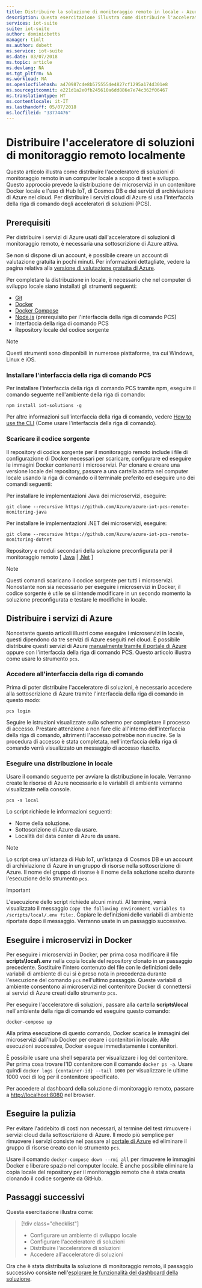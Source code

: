 ```yaml
---
title: Distribuire la soluzione di monitoraggio remoto in locale - Azure | Microsoft Docs
description: Questa esercitazione illustra come distribuire l'acceleratore di soluzioni di monitoraggio remoto in un computer locale a scopo di test e sviluppo.
services: iot-suite
suite: iot-suite
author: dominicbetts
manager: timlt
ms.author: dobett
ms.service: iot-suite
ms.date: 03/07/2018
ms.topic: article
ms.devlang: NA
ms.tgt_pltfrm: NA
ms.workload: NA
ms.openlocfilehash: a470987c4e8b5755554e4827cf1295a174d301e8
ms.sourcegitcommit: e221d1a2e0fb245610a6dd886e7e74c362f06467
ms.translationtype: HT
ms.contentlocale: it-IT
ms.lasthandoff: 05/07/2018
ms.locfileid: "33774476"
---
```

# <a name="deploy-the-remote-monitoring-solution-accelerator-locally"></a>Distribuire l'acceleratore di soluzioni di monitoraggio remoto localmente

Questo articolo illustra come distribuire l'acceleratore di soluzioni di monitoraggio remoto in un computer locale a scopo di test e sviluppo. Questo approccio prevede la distribuzione dei microservizi in un contenitore Docker locale e l'uso di Hub IoT, di Cosmos DB e dei servizi di archiviazione di Azure nel cloud. Per distribuire i servizi cloud di Azure si usa l'interfaccia della riga di comando degli acceleratori di soluzioni (PCS).

## <a name="prerequisites"></a>Prerequisiti

Per distribuire i servizi di Azure usati dall'acceleratore di soluzioni di monitoraggio remoto, è necessaria una sottoscrizione di Azure attiva.

Se non si dispone di un account, è possibile creare un account di valutazione gratuita in pochi minuti. Per informazioni dettagliate, vedere la pagina relativa alla [versione di valutazione gratuita di Azure](http://azure.microsoft.com/pricing/free-trial/).

Per completare la distribuzione in locale, è necessario che nel computer di sviluppo locale siano installati gli strumenti seguenti:

* [Git](https://git-scm.com/)
* [Docker](https://www.docker.com)
* [Docker Compose](https://docs.docker.com/compose/install/)
* [Node.js](https://nodejs.org/) (prerequisito per l'interfaccia della riga di comando PCS)
* Interfaccia della riga di comando PCS
* Repository locale del codice sorgente

> [!NOTE]
> Questi strumenti sono disponibili in numerose piattaforme, tra cui Windows, Linux e iOS.

### <a name="install-the-pcs-cli"></a>Installare l'interfaccia della riga di comando PCS

Per installare l'interfaccia della riga di comando PCS tramite npm, eseguire il comando seguente nell'ambiente della riga di comando:

```cmd/sh
npm install iot-solutions -g
```

Per altre informazioni sull'interfaccia della riga di comando, vedere [How to use the CLI](https://github.com/Azure/pcs-cli/blob/master/README.md) (Come usare l'interfaccia della riga di comando).

### <a name="download-the-source-code"></a>Scaricare il codice sorgente

 Il repository di codice sorgente per il monitoraggio remoto include i file di configurazione di Docker necessari per scaricare, configurare ed eseguire le immagini Docker contenenti i microservizi. Per clonare e creare una versione locale del repository, passare a una cartella adatta nel computer locale usando la riga di comando o il terminale preferito ed eseguire uno dei comandi seguenti:

Per installare le implementazioni Java dei microservizi, eseguire:

```cmd/sh
git clone --recursive https://github.com/Azure/azure-iot-pcs-remote-monitoring-java
```

Per installare le implementazioni .NET dei microservizi, eseguire:

```cmd\sh
git clone --recursive https://github.com/Azure/azure-iot-pcs-remote-monitoring-dotnet
```

Repository e moduli secondari della soluzione preconfigurata per il monitoraggio remoto [ [Java](https://github.com/Azure/azure-iot-pcs-remote-monitoring-java) | [.Net](https://github.com/Azure/azure-iot-pcs-remote-monitoring-dotnet) ]

> [!NOTE]
> Questi comandi scaricano il codice sorgente per tutti i microservizi. Nonostante non sia necessario per eseguire i microservizi in Docker, il codice sorgente è utile se si intende modificare in un secondo momento la soluzione preconfigurata e testare le modifiche in locale.

## <a name="deploy-the-azure-services"></a>Distribuire i servizi di Azure

Nonostante questo articoli illustri come eseguire i microservizi in locale, questi dipendono da tre servizi di Azure eseguiti nel cloud. È possibile distribuire questi servizi di Azure [manualmente tramite il portale di Azure](https://github.com/Azure/azure-iot-pcs-remote-monitoring-dotnet/wiki/Manual-steps-to-create-azure-resources-for-local-setup) oppure con l'interfaccia della riga di comando PCS. Questo articolo illustra come usare lo strumento `pcs`.

### <a name="sign-in-to-the-cli"></a>Accedere all'interfaccia della riga di comando

Prima di poter distribuire l'acceleratore di soluzioni, è necessario accedere alla sottoscrizione di Azure tramite l'interfaccia della riga di comando in questo modo:

```cmd/sh
pcs login
```

Seguire le istruzioni visualizzate sullo schermo per completare il processo di accesso. Prestare attenzione a non fare clic all'interno dell'interfaccia della riga di comando, altrimenti l'accesso potrebbe non riuscire. Se la procedura di accesso è stata completata, nell'interfaccia della riga di comando verrà visualizzato un messaggio di accesso riuscito. 

### <a name="run-a-local-deployment"></a>Eseguire una distribuzione in locale

Usare il comando seguente per avviare la distribuzione in locale. Verranno create le risorse di Azure necessarie e le variabili di ambiente verranno visualizzate nella console. 

```cmd/pcs
pcs -s local
```

Lo script richiede le informazioni seguenti:

* Nome della soluzione.
* Sottoscrizione di Azure da usare.
* Località del data center di Azure da usare.

> [!NOTE]
> Lo script crea un'istanza di Hub IoT, un'istanza di Cosmos DB e un account di archiviazione di Azure in un gruppo di risorse nella sottoscrizione di Azure. Il nome del gruppo di risorse è il nome della soluzione scelto durante l'esecuzione dello strumento `pcs`. 

> [!IMPORTANT]
> L'esecuzione dello script richiede alcuni minuti. Al termine, verrà visualizzato il messaggio `Copy the following environment variables to /scripts/local/.env file:`. Copiare le definizioni delle variabili di ambiente riportate dopo il messaggio. Verranno usate in un passaggio successivo.

## <a name="run-the-microservices-in-docker"></a>Eseguire i microservizi in Docker

Per eseguire i microservizi in Docker, per prima cosa modificare il file **scripts\\local\\.env** nella copia locale del repository clonato in un passaggio precedente. Sostituire l'intero contenuto del file con le definizioni delle variabili di ambiente di cui si è preso nota in precedenza durante l'esecuzione del comando `pcs` nell'ultimo passaggio. Queste variabili di ambiente consentono ai microservizi nel contenitore Docker di connettersi ai servizi di Azure creati dallo strumento `pcs`.

Per eseguire l'acceleratore di soluzioni, passare alla cartella **scripts\local** nell'ambiente della riga di comando ed eseguire questo comando:

```cmd\sh
docker-compose up
```

Alla prima esecuzione di questo comando, Docker scarica le immagini dei microservizi dall'hub Docker per creare i contenitori in locale. Alle esecuzioni successive, Docker esegue immediatamente i contenitori.

È possibile usare una shell separata per visualizzare i log del contenitore. Per prima cosa trovare l'ID contenitore con il comando `docker ps -a`. Usare quindi `docker logs {container-id} --tail 1000` per visualizzare le ultime 1000 voci di log per il contenitore specificato.

Per accedere al dashboard della soluzione di monitoraggio remoto, passare a [http://localhost:8080](http://localhost:8080) nel browser.

## <a name="clean-up"></a>Eseguire la pulizia

Per evitare l'addebito di costi non necessari, al termine del test rimuovere i servizi cloud dalla sottoscrizione di Azure. Il modo più semplice per rimuovere i servizi consiste nel passare al [portale di Azure](https://ms.portal.azure.com) ed eliminare il gruppo di risorse creato con lo strumento `pcs`.

Usare il comando `docker-compose down --rmi all` per rimuovere le immagini Docker e liberare spazio nel computer locale. È anche possibile eliminare la copia locale del repository per il monitoraggio remoto che è stata creata clonando il codice sorgente da GitHub.

## <a name="next-steps"></a>Passaggi successivi

Questa esercitazione illustra come:

> [!div class="checklist"]
> * Configurare un ambiente di sviluppo locale
> * Configurare l'acceleratore di soluzioni
> * Distribuire l'acceleratore di soluzioni
> * Accedere all'acceleratore di soluzioni

Ora che è stata distribuita la soluzione di monitoraggio remoto, il passaggio successivo consiste nell'[esplorare le funzionalità del dashboard della soluzione](./iot-suite-remote-monitoring-deploy.md).

<!-- Next tutorials in the sequence -->
